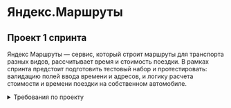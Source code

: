 # Яндекс.Маршруты

 ## Проект 1 спринта 

Яндекс Маршруты — сервис, который строит маршруты для транспорта разных видов, рассчитывает время и стоимость поездки. 
В рамках спринта предстоит подготовить тестовый набор и протестировать: валидацию полей ввода времени и адресов, и логику расчета стоимости и времени поездки на собственном автомобиле.

<details> <summary> Требования по проекту </summary>


 #### Общее описание. 
Яндекс.Маршруты — сервис, который строит маршруты для транспорта разных видов. Рассчитывает время и стоимость поездки.
Чтобы построить маршрут пользователь вводит время отправления, улицу и номер дома. Пользователь может выбрать несколько режимов передвижения по маршруту: «Оптимальный», «Быстрый», «Свой».

#### Макеты.

#### Описание работы интерфейса.
В интерфейсе есть поля «Время начала поездки», «Откуда», «Куда». Переключатели режимов маршрута: «Оптимальный», «Быстрый» и «Свой», а также переключатели видов транспорта: свой автомобиль, каршеринг, такси, самокат, велосипед и пешком.
В стартовом состоянии поля «Время начала поездки», «Откуда» и «Куда» пустые. Режимы маршрутов «Оптимальный», «Быстрый и «Свой» не выбраны; панель переключения видов транспорта неактивна.

#### "Режим "Оптимальный" и "Быстрый".
Если выбрать режим «Оптимальный» или «Быстрый», система автоматически назначит вид транспорта; построится маршрут; отобразится время и стоимость поездки. Выбрать транспорт в этих режимах нельзя — панель видов транспорта неактивна.

#### "Свой".
Если выбрать режим «Свой», панель видов транспорта активна — можно выбрать вид транспорта: Собственный автомобиль, Пешком, Такси, Велосипед, Самокат, Каршеринг. Под каждый вид транспорта строится маршрут; рассчитывается время и стоимость поездки. 
Если сменить вид транспорта или поменять значение в любом поле, маршрут перестроится; время и стоимость поездки пересчитается.

#### Требования к валидации данных в полях.
Валидация полей срабатывает, если фокус уходит из поля. 

Фокус — это состояние элемента интерфейса, когда элемент активен. К нему относятся все действия пользователя. 

Поле ввода часов: Формат 24 часа. Нули перед однозначным числом система выставляет автоматически. Например, 09. Корректны только целые числа от 0 до 23 включительно. При некорректном вводе подсвечивается красным, ошибка «Вы ввели некорректное время». 

Поле ввода минут: Только целые числа. Нули перед однозначным числом система выставляет автоматически. Например, 09. При некорректном вводе подсвечивается красным, ошибка «Вы ввели некорректное время».

Поле ввода адреса (для полей «Откуда» и «Куда»): Только фиксированные адреса из списка (см. пункт требований «Доступные адреса»). Пробелы до и после адреса удаляются при снятии фокуса. При некорректном вводе подсвечивается красным, ошибка «Вы ввели некорректный адрес».

#### Логика расчета маршрута.
Если время начала поездки и адреса заполнены валидными данными, на карте отображаются точки А и В. Если поле «Откуда» заполнено невалидными данными, точка А не отображается. Если поле «Куда» заполнено невалидными данными, точка В не отображается.

На данный момент система построит маршрут только по следующим адресам:

Усачева, 3; Комсомольский проспект, 18; Зубовский бульвар, 37; 
М. Пироговская, 25; Хамовнический Вал, 34; Фрунзенская набережная, 46; 3-я Фрунзенская улица, 12.

Функционал будет дорабатываться, чтобы в будущем можно было вводить любые существующие на карте адреса.

#### Подробнее про логику расчета маршрута.
Система получает данные о начале поездки, точке А и точке В. После этого рассчитывает продолжительность и стоимость поездки по определённому алгоритму.

Стоимость и время поездки зависят от скорости и длины маршрута.
Скорость зависит от времени начала поездки.
Длина маршрута – от точек А и Б на карте и построенного маршрута.

Расчёт времени поездки происходит по формуле: 

t = S/V

Расчёт стоимости поездки происходит по формуле:

Р (итоговая) = S * P (за километр) ИЛИ t * P (за время).


#### Матрица значений скорости и стоимости в зависимости от вида транспорта.

Расстояние, скорость и стоимость за минуту или километр можно получить из таблиц. Этих данных достаточно, чтобы рассчитать время и стоимость поездки для каждого вида транспорта.


| Вид транспорта      |        Скорость        | Стоимость |
| ------------ | :----------------: | ----: |
| Пешком    |  Средняя скорость 4 км/ч   | 0 р / км |
| Шеринг самокатов    | Средняя скорость 10 км/ч |   5,5 р / км |
| Шеринг велосипедов |     Средняя скорость 12 км/ч     |    3 р / км |
|Каршеринг|см. Таблицу «Средняя скорость автомобиля»|9 р / мин|
|Такси|см. Таблицу «Средняя скорость такси»|11 р / мин|
|Собственное авто|см. Таблицу «Средняя скорость автомобиля»|20 р / км|

#### Матрица значений средней скорости автомобиля в зависимости от времени суток поездки
| Время суток     |        Средняя скорость автомобиля        |
| ------------ | :----------------: |
| 00:01-08:00    |  45 км/ч   |
| 08:01-12:00    | 30 км/ч |   
| 12:01-18:00 |     40 км/ч     |   
| 18:01-22:00    | 25 км/ч |   
| 22:01-00:00 |     45 км/ч     |   

#### Матрица расстояний между адресами для автомобильных дорог, в километрах


 </details>